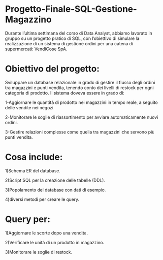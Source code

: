 # Progetto-Finale-SQL-Gestione-Magazzino
Durante l’ultima settimana del corso di Data Analyst, abbiamo lavorato in gruppo su un progetto pratico di SQL, con l’obiettivo di simulare la realizzazione di un sistema di gestione ordini per una catena di supermercati: VendiCose SpA.

# Obiettivo del progetto:

Sviluppare un database relazionale in grado di gestire il flusso degli ordini tra magazzini e punti vendita, tenendo conto dei livelli di restock per ogni categoria di prodotto. 
Il sistema doveva essere in grado di:

1-Aggiornare le quantità di prodotto nei magazzini in tempo reale, a seguito delle vendite nei negozi.

2-Monitorare le soglie di riassortimento per avviare automaticamente nuovi ordini.

3-Gestire relazioni complesse come quella tra magazzini che servono più punti vendita.

# Cosa include:

1)Schema ER del database.

2)Script SQL per la creazione delle tabelle (DDL).

3)Popolamento del database con dati di esempio.

4)diversi metodi per creare le query.

# Query per:

1)Aggiornare le scorte dopo una vendita.

2)Verificare le unità di un prodotto in magazzino.

3)Monitorare le soglie di restock.



